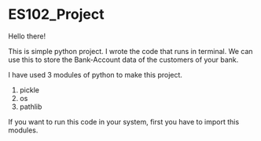 # ES102_Project
Hello there!

This is simple python project. I wrote the code that runs in terminal. We can use this to store the Bank-Account data of the customers of your bank.

I have used 3 modules of python to make this project.
  1) pickle
  2) os
  3) pathlib

If you want to run this code in your system, first you have to import this modules.
